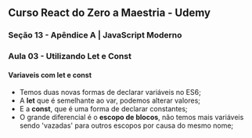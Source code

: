 ## Curso React do Zero a Maestria - Udemy
### Seção 13 - Apêndice A | JavaScript Moderno

### Aula 03 - Utilizando Let e Const
#### Variaveis com let e const
- Temos duas novas formas de declarar variáveis no ES6;
- A **let** que é semelhante ao var, podemos alterar valores;
- E a **const**, que é uma forma de declarar constantes;
- O grande diferencial é o **escopo de blocos**, não temos mais variáveis sendo 'vazadas' para outros escopos por causa do mesmo nome;